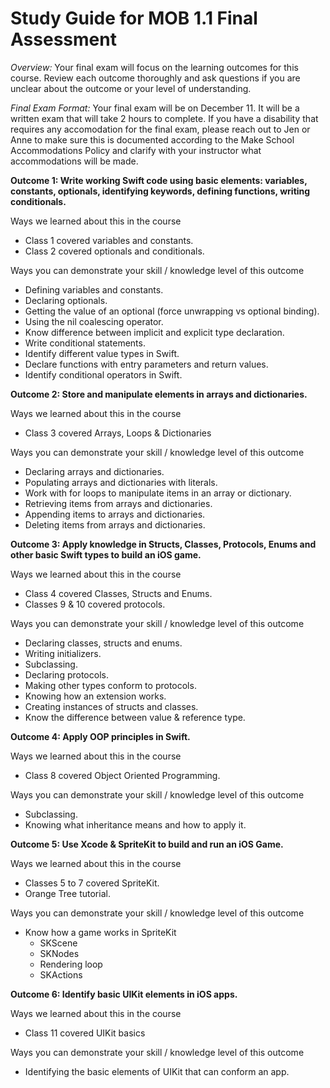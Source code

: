 # Study Guide for MOB 1.1 Final Assessment
*Overview:* Your final exam will focus on the learning outcomes for this course.  Review each outcome thoroughly and ask questions if you are unclear about the outcome or your level of understanding.

*Final Exam Format:* Your final exam will be on December 11.  It will be a written exam that will take 2 hours to complete.  If you have a disability that requires any accomodation for the final exam, please reach out to Jen or Anne to make sure this is documented according to the Make School Accommodations Policy and clarify with your instructor what accommodations will be made.

**Outcome 1: Write working Swift code using basic elements: variables, constants, optionals, identifying keywords, defining functions, writing conditionals.**

Ways we learned about this in the course
- Class 1 covered variables and constants.
- Class 2 covered optionals and conditionals.

Ways you can demonstrate your skill / knowledge level of this outcome
- Defining variables and constants.
- Declaring optionals.
- Getting the value of an optional (force unwrapping vs optional binding).
- Using the nil coalescing operator.
- Know difference between implicit and explicit type declaration.
- Write conditional statements.
- Identify different value types in Swift.
- Declare functions with entry parameters and return values.
- Identify conditional operators in Swift.

**Outcome 2:  Store and manipulate elements in arrays and dictionaries.**

Ways we learned about this in the course
- Class 3 covered Arrays, Loops & Dictionaries

Ways you can demonstrate your skill / knowledge level of this outcome
- Declaring arrays and dictionaries.
- Populating arrays and dictionaries with literals.
- Work with for loops to manipulate items in an array or dictionary.
- Retrieving items from arrays and dictionaries.
- Appending items to arrays and dictionaries.
- Deleting items from arrays and dictionaries.


**Outcome 3: Apply knowledge in Structs, Classes, Protocols, Enums and other basic Swift types to build an iOS game.**

Ways we learned about this in the course
- Class 4 covered Classes, Structs and Enums.
- Classes 9 & 10 covered protocols.

Ways you can demonstrate your skill / knowledge level of this outcome
- Declaring classes, structs and enums.
- Writing initializers.
- Subclassing.
- Declaring protocols.
- Making other types conform to protocols.
- Knowing how an extension works.
- Creating instances of structs and classes.
- Know the difference between value & reference type.

**Outcome 4: Apply OOP principles in Swift.**

Ways we learned about this in the course
- Class 8 covered Object Oriented Programming.

Ways you can demonstrate your skill / knowledge level of this outcome
- Subclassing.
- Knowing what inheritance means and how to apply it.

**Outcome 5: Use Xcode & SpriteKit to build and run an iOS Game.**

Ways we learned about this in the course
- Classes 5 to 7 covered SpriteKit.
- Orange Tree tutorial.

Ways you can demonstrate your skill / knowledge level of this outcome
- Know how a game works in SpriteKit
    - SKScene
    - SKNodes
    - Rendering loop
    - SKActions

**Outcome 6: Identify basic UIKit elements in iOS apps.**

Ways we learned about this in the course
- Class 11 covered UIKit basics

Ways you can demonstrate your skill / knowledge level of this outcome
- Identifying the basic elements of UIKit that can conform an app.
